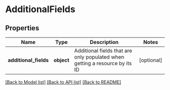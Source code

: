 # AdditionalFields

## Properties
Name | Type | Description | Notes
------------ | ------------- | ------------- | -------------
**additional_fields** | **object** | Additional fields that are only populated when getting a resource by its ID | [optional] 

[[Back to Model list]](../README.md#documentation-for-models) [[Back to API list]](../README.md#documentation-for-api-endpoints) [[Back to README]](../README.md)

